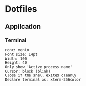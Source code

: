 # Dotfiles

## Application

### Terminal

```
Font: Menlo
Font size: 14pt
Width: 100
Height: 40
Only show 'Active process name'
Cursor: block (blink)
Close if the shell exited cleanly
Declare terminal as: xterm-256color
```
